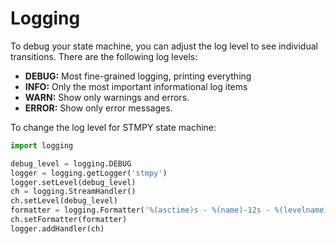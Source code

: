 # Logging

To debug your state machine, you can adjust the log level to see individual transitions. 
There are the following log levels:

* **DEBUG:** Most fine-grained logging, printing everything
* **INFO:**  Only the most important informational log items
* **WARN:**  Show only warnings and errors.
* **ERROR:** Show only error messages.

To change the log level for STMPY state machine:

```python
import logging
```

```python
debug_level = logging.DEBUG
logger = logging.getLogger('stmpy')
logger.setLevel(debug_level)
ch = logging.StreamHandler()
ch.setLevel(debug_level)
formatter = logging.Formatter('%(asctime)s - %(name)-12s - %(levelname)-8s - %(message)s')
ch.setFormatter(formatter)
logger.addHandler(ch)
```
